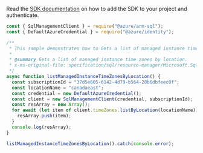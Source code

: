 Read the [SDK documentation](https://github.com/Azure/azure-sdk-for-js/blob/%40azure%2Farm-sql_9.0.1/sdk/sql/arm-sql/README.md) on how to add the SDK to your project and authenticate.

```javascript
const { SqlManagementClient } = require("@azure/arm-sql");
const { DefaultAzureCredential } = require("@azure/identity");

/**
 * This sample demonstrates how to Gets a list of managed instance time zones by location.
 *
 * @summary Gets a list of managed instance time zones by location.
 * x-ms-original-file: specification/sql/resource-manager/Microsoft.Sql/preview/2020-11-01-preview/examples/ManagedInstanceTimeZoneListByLocation.json
 */
async function listManagedInstanceTimeZonesByLocation() {
  const subscriptionId = "37d5e605-6142-4d79-b564-28b6dbfeec0f";
  const locationName = "canadaeast";
  const credential = new DefaultAzureCredential();
  const client = new SqlManagementClient(credential, subscriptionId);
  const resArray = new Array();
  for await (let item of client.timeZones.listByLocation(locationName)) {
    resArray.push(item);
  }
  console.log(resArray);
}

listManagedInstanceTimeZonesByLocation().catch(console.error);
```
